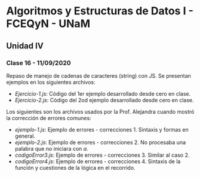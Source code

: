 # Algoritmos y Estructuras de Datos I - FCEQyN - UNaM

## Unidad IV

### Clase 16 - 11/09/2020

Repaso de manejo de cadenas de caracteres (string) con JS. Se presentan ejemplos en los siguientes archivos:

* _Ejercicio-1.js_: Código del 1er ejemplo desarrollado desde cero en clase.
* _Ejercicio-2.js_: Código del 2od ejemplo desarrollado desde cero en clase.

Los siguientes son los archivos usados por la Prof. Alejandra cuando mostró la corrección de errores comunes:

* _ejemplo-1.js_: Ejemplo de errores - correcciones 1. Sintaxis y formas en general.
* _ejemplo-2.js_: Ejemplo de errores - correcciones 2. No procesaba una palabra que no iniciara con _a_.
* _codigoError3.js_: Ejemplo de errores - correcciones 3. Similar al caso 2.
* _codigoError4.js_: Ejemplo de errores - correcciones 4. Sintaxis de la función y cuestiones de la lógica en el recorrido.

